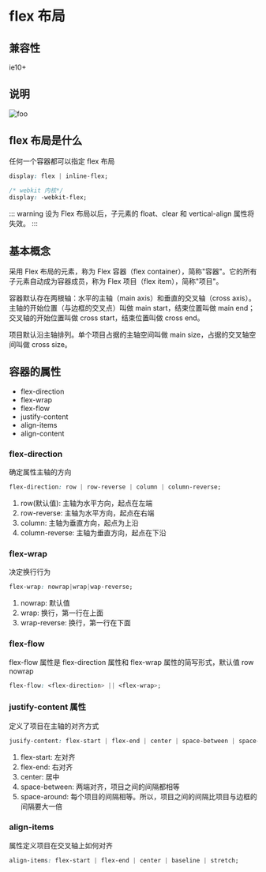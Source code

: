 # flex 布局

## 兼容性

ie10+

## 说明

<img :src="$withBase('/images/css/flex-01.png')" alt="foo">

## flex 布局是什么

任何一个容器都可以指定 flex 布局

```css
display: flex | inline-flex;

/* webkit 内核*/
display: -webkit-flex;
```

::: warning
设为 Flex 布局以后，子元素的 float、clear 和 vertical-align 属性将失效。
:::

## 基本概念

采用 Flex 布局的元素，称为 Flex 容器（flex container），简称"容器"。它的所有子元素自动成为容器成员，称为 Flex 项目（flex item），简称"项目"。

容器默认存在两根轴：水平的主轴（main axis）和垂直的交叉轴（cross axis）。主轴的开始位置（与边框的交叉点）叫做 main start，结束位置叫做 main end；交叉轴的开始位置叫做 cross start，结束位置叫做 cross end。

项目默认沿主轴排列。单个项目占据的主轴空间叫做 main size，占据的交叉轴空间叫做 cross size。

## 容器的属性

-   flex-direction
-   flex-wrap
-   flex-flow
-   justify-content
-   align-items
-   align-content

### flex-direction

确定属性主轴的方向

```css
flex-direction: row | row-reverse | column | column-reverse;
```

1. row(默认值): 主轴为水平方向，起点在左端
1. row-reverse: 主轴为水平方向，起点在右端
1. column: 主轴为垂直方向，起点为上沿
1. column-reverse: 主轴为垂直方向，起点在下沿

### flex-wrap

决定换行行为

```css
flex-wrap: nowrap|wrap|wap-reverse;
```

1. nowrap: 默认值
1. wrap: 换行，第一行在上面
1. wrap-reverse: 换行，第一行在下面

### flex-flow

flex-flow 属性是 flex-direction 属性和 flex-wrap 属性的简写形式，默认值 row nowrap

```css
flex-flow: <flex-direction> || <flex-wrap>;
```

### justify-content 属性

定义了项目在主轴的对齐方式

```css
jusify-content: flex-start | flex-end | center | space-between | space-around;
```

1. flex-start: 左对齐
1. flex-end: 右对齐
1. center: 居中
1. space-between: 两端对齐，项目之间的间隔都相等
1. space-around: 每个项目的间隔相等。所以，项目之间的间隔比项目与边框的间隔要大一倍

### align-items

属性定义项目在交叉轴上如何对齐

```css
align-items: flex-start | flex-end | center | baseline | stretch;
```
